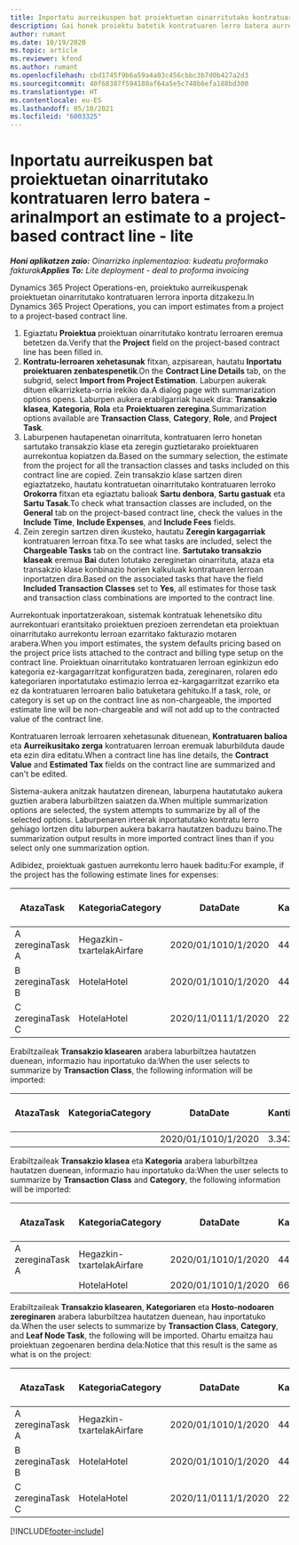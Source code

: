 ```yaml
---
title: Inportatu aurreikuspen bat proiektuetan oinarritutako kontratuaren lerro batera - arina
description: Gai honek proiektu batetik kontratuaren lerro batera aurreikuspenak finantza-inportatzeari buruzko informazioa eskaintzen du.
author: rumant
ms.date: 10/19/2020
ms.topic: article
ms.reviewer: kfend
ms.author: rumant
ms.openlocfilehash: cbd1745f9b6a59a4a03c456cbbc3b7d0b427a2d3
ms.sourcegitcommit: 40f68387f594180af64a5e5c748b6efa188bd300
ms.translationtype: HT
ms.contentlocale: eu-ES
ms.lasthandoff: 05/10/2021
ms.locfileid: "6003325"
---
```

# <a name="import-an-estimate-to-a-project-based-contract-line---lite"></a><span data-ttu-id="4de49-103">Inportatu aurreikuspen bat proiektuetan oinarritutako kontratuaren lerro batera - arina</span><span class="sxs-lookup"><span data-stu-id="4de49-103">Import an estimate to a project-based contract line - lite</span></span>

<span data-ttu-id="4de49-104">_**Honi aplikatzen zaio:** Oinarrizko inplementazioa: kudeatu proformako fakturak_</span><span class="sxs-lookup"><span data-stu-id="4de49-104">_**Applies To:** Lite deployment - deal to proforma invoicing_</span></span>

<span data-ttu-id="4de49-105">Dynamics 365 Project Operations-en, proiektuko aurreikuspenak proiektuetan oinarritutako kontratuaren lerrora inporta ditzakezu.</span><span class="sxs-lookup"><span data-stu-id="4de49-105">In Dynamics 365 Project Operations, you can import estimates from a project to a project-based contract line.</span></span>

1. <span data-ttu-id="4de49-106">Egiaztatu **Proiektua** proiektuan oinarritutako kontratu lerroaren eremua betetzen da.</span><span class="sxs-lookup"><span data-stu-id="4de49-106">Verify that the **Project** field on the project-based contract line has been filled in.</span></span>
2. <span data-ttu-id="4de49-107">**Kontratu-lerroaren xehetasunak** fitxan, azpisarean, hautatu **Inportatu proiektuaren zenbatespenetik**.</span><span class="sxs-lookup"><span data-stu-id="4de49-107">On the **Contract Line Details** tab, on the subgrid, select **Import from Project Estimation**.</span></span> <span data-ttu-id="4de49-108">Laburpen aukerak dituen elkarrizketa-orria irekiko da.</span><span class="sxs-lookup"><span data-stu-id="4de49-108">A dialog page with summarization options opens.</span></span> <span data-ttu-id="4de49-109">Laburpen aukera erabilgarriak hauek dira: **Transakzio klasea**, **Kategoria**, **Rola** eta **Proiektuaren zeregina**.</span><span class="sxs-lookup"><span data-stu-id="4de49-109">Summarization options available are **Transaction Class**, **Category**, **Role**, and **Project Task**.</span></span>
3. <span data-ttu-id="4de49-110">Laburpenen hautapenetan oinarrituta, kontratuaren lerro honetan sartutako transakzio klase eta zeregin guztietarako proiektuaren aurrekontua kopiatzen da.</span><span class="sxs-lookup"><span data-stu-id="4de49-110">Based on the summary selection, the estimate from the project for all the transaction classes and tasks included on this contract line are copied.</span></span> <span data-ttu-id="4de49-111">Zein transakzio klase sartzen diren egiaztatzeko, hautatu kontratuetan oinarritutako kontratuaren lerroko **Orokorra** fitxan eta egiaztatu balioak **Sartu denbora**, **Sartu gastuak** eta **Sartu Tasak**.</span><span class="sxs-lookup"><span data-stu-id="4de49-111">To check what transaction classes are included, on the **General** tab on the project-based contract line, check the values in the **Include Time**, **Include Expenses**, and **Include Fees** fields.</span></span> 
4. <span data-ttu-id="4de49-112">Zein zeregin sartzen diren ikusteko, hautatu **Zeregin kargagarriak** kontratuaren lerroan fitxa.</span><span class="sxs-lookup"><span data-stu-id="4de49-112">To see what tasks are included, select the **Chargeable Tasks** tab on the contract line.</span></span> <span data-ttu-id="4de49-113">**Sartutako transakzio klaseak** eremua **Bai** duten lotutako zereginetan oinarrituta, ataza eta transakzio klase konbinazio horien kalkuluak kontratuaren lerroan inportatzen dira.</span><span class="sxs-lookup"><span data-stu-id="4de49-113">Based on the associated tasks that have the field **Included Transaction Classes** set to **Yes**, all estimates for those task and transaction class combinations are imported to the contract line.</span></span>

<span data-ttu-id="4de49-114">Aurrekontuak inportatzerakoan, sistemak kontratuak lehenetsiko ditu aurrekontuari erantsitako proiektuen prezioen zerrendetan eta proiektuan oinarritutako aurrekontu lerroan ezarritako fakturazio motaren arabera.</span><span class="sxs-lookup"><span data-stu-id="4de49-114">When you import estimates, the system defaults pricing based on the project price lists attached to the contract and billing type setup on the contract line.</span></span> <span data-ttu-id="4de49-115">Proiektuan oinarritutako kontratuaren lerroan eginkizun edo kategoria ez-kargagarritzat konfiguratzen bada, zereginaren, rolaren edo kategoriaren inportatutako estimazio lerroa ez-kargagarritzat ezarriko eta ez da kontratuaren lerroaren balio batuketara gehituko.</span><span class="sxs-lookup"><span data-stu-id="4de49-115">If a task, role, or category is set up on the contract line as non-chargeable, the imported estimate line will be non-chargeable and will not add up to the contracted value of the contract line.</span></span>

<span data-ttu-id="4de49-116">Kontratuaren lerroak lerroaren xehetasunak dituenean, **Kontratuaren balioa** eta **Aurreikusitako zerga** kontratuaren lerroan eremuak laburbilduta daude eta ezin dira editatu.</span><span class="sxs-lookup"><span data-stu-id="4de49-116">When a contract line has line details, the **Contract Value** and **Estimated Tax** fields on the contract line are summarized and can't be edited.</span></span>

<span data-ttu-id="4de49-117">Sistema-aukera anitzak hautatzen direnean, laburpena hautatutako aukera guztien arabera laburbiltzen saiatzen da.</span><span class="sxs-lookup"><span data-stu-id="4de49-117">When multiple summarization options are selected, the system attempts to summarize by all of the selected options.</span></span> <span data-ttu-id="4de49-118">Laburpenaren irteerak inportatutako kontratu lerro gehiago lortzen ditu laburpen aukera bakarra hautatzen baduzu baino.</span><span class="sxs-lookup"><span data-stu-id="4de49-118">The summarization output results in more imported contract lines than if you select only one summarization option.</span></span>

<span data-ttu-id="4de49-119">Adibidez, proiektuak gastuen aurrekontu lerro hauek baditu:</span><span class="sxs-lookup"><span data-stu-id="4de49-119">For example, if the project has the following estimate lines for expenses:</span></span>

| <span data-ttu-id="4de49-120">Ataza</span><span class="sxs-lookup"><span data-stu-id="4de49-120">Task</span></span> | <span data-ttu-id="4de49-121">Kategoria</span><span class="sxs-lookup"><span data-stu-id="4de49-121">Category</span></span> | <span data-ttu-id="4de49-122">Data</span><span class="sxs-lookup"><span data-stu-id="4de49-122">Date</span></span> | <span data-ttu-id="4de49-123">Kantitatea</span><span class="sxs-lookup"><span data-stu-id="4de49-123">Quantity</span></span> | <span data-ttu-id="4de49-124">Unitate-prezioa</span><span class="sxs-lookup"><span data-stu-id="4de49-124">Unit price</span></span> | <span data-ttu-id="4de49-125">Kopurua</span><span class="sxs-lookup"><span data-stu-id="4de49-125">Amount</span></span> |
| --- | --- | --- | --- | --- | --- |
| <span data-ttu-id="4de49-126">A zeregina</span><span class="sxs-lookup"><span data-stu-id="4de49-126">Task A</span></span> | <span data-ttu-id="4de49-127">Hegazkin-txartelak</span><span class="sxs-lookup"><span data-stu-id="4de49-127">Airfare</span></span> | <span data-ttu-id="4de49-128">2020/01/10</span><span class="sxs-lookup"><span data-stu-id="4de49-128">10/1/2020</span></span> | <span data-ttu-id="4de49-129">4</span><span class="sxs-lookup"><span data-stu-id="4de49-129">4</span></span> | <span data-ttu-id="4de49-130">400</span><span class="sxs-lookup"><span data-stu-id="4de49-130">400</span></span> | <span data-ttu-id="4de49-131">1600</span><span class="sxs-lookup"><span data-stu-id="4de49-131">1600</span></span> |
| <span data-ttu-id="4de49-132">B zeregina</span><span class="sxs-lookup"><span data-stu-id="4de49-132">Task B</span></span> | <span data-ttu-id="4de49-133">Hotela</span><span class="sxs-lookup"><span data-stu-id="4de49-133">Hotel</span></span> | <span data-ttu-id="4de49-134">2020/01/10</span><span class="sxs-lookup"><span data-stu-id="4de49-134">10/1/2020</span></span> | <span data-ttu-id="4de49-135">4</span><span class="sxs-lookup"><span data-stu-id="4de49-135">4</span></span> | <span data-ttu-id="4de49-136">200</span><span class="sxs-lookup"><span data-stu-id="4de49-136">200</span></span> | <span data-ttu-id="4de49-137">800</span><span class="sxs-lookup"><span data-stu-id="4de49-137">800</span></span> |
| <span data-ttu-id="4de49-138">C zeregina</span><span class="sxs-lookup"><span data-stu-id="4de49-138">Task C</span></span> | <span data-ttu-id="4de49-139">Hotela</span><span class="sxs-lookup"><span data-stu-id="4de49-139">Hotel</span></span> | <span data-ttu-id="4de49-140">2020/11/01</span><span class="sxs-lookup"><span data-stu-id="4de49-140">11/1/2020</span></span> | <span data-ttu-id="4de49-141">2</span><span class="sxs-lookup"><span data-stu-id="4de49-141">2</span></span> | <span data-ttu-id="4de49-142">200</span><span class="sxs-lookup"><span data-stu-id="4de49-142">200</span></span> | <span data-ttu-id="4de49-143">400</span><span class="sxs-lookup"><span data-stu-id="4de49-143">400</span></span> |

<span data-ttu-id="4de49-144">Erabiltzaileak **Transakzio klasearen** arabera laburbiltzea hautatzen duenean, informazio hau inportatuko da:</span><span class="sxs-lookup"><span data-stu-id="4de49-144">When the user selects to summarize by **Transaction Class**, the following information will be imported:</span></span>

| <span data-ttu-id="4de49-145">Ataza</span><span class="sxs-lookup"><span data-stu-id="4de49-145">Task</span></span> | <span data-ttu-id="4de49-146">Kategoria</span><span class="sxs-lookup"><span data-stu-id="4de49-146">Category</span></span> | <span data-ttu-id="4de49-147">Data</span><span class="sxs-lookup"><span data-stu-id="4de49-147">Date</span></span> | <span data-ttu-id="4de49-148">Kantitatea</span><span class="sxs-lookup"><span data-stu-id="4de49-148">Quantity</span></span> | <span data-ttu-id="4de49-149">Unitate-prezioa</span><span class="sxs-lookup"><span data-stu-id="4de49-149">Unit price</span></span> | <span data-ttu-id="4de49-150">Kopurua</span><span class="sxs-lookup"><span data-stu-id="4de49-150">Amount</span></span> |
| --- | --- | --- | --- | --- | --- |
| &nbsp; | &nbsp; | <span data-ttu-id="4de49-151">2020/01/10</span><span class="sxs-lookup"><span data-stu-id="4de49-151">10/1/2020</span></span> | <span data-ttu-id="4de49-152">3.34</span><span class="sxs-lookup"><span data-stu-id="4de49-152">3.34</span></span> | <span data-ttu-id="4de49-153">840</span><span class="sxs-lookup"><span data-stu-id="4de49-153">840</span></span> | <span data-ttu-id="4de49-154">2800</span><span class="sxs-lookup"><span data-stu-id="4de49-154">2800</span></span> |

<span data-ttu-id="4de49-155">Erabiltzaileak **Transakzio klasea** eta **Kategoria** arabera laburbiltzea hautatzen duenean, informazio hau inportatuko da:</span><span class="sxs-lookup"><span data-stu-id="4de49-155">When the user selects to summarize by **Transaction Class** and **Category**, the following information will be imported:</span></span>

| <span data-ttu-id="4de49-156">Ataza</span><span class="sxs-lookup"><span data-stu-id="4de49-156">Task</span></span> | <span data-ttu-id="4de49-157">Kategoria</span><span class="sxs-lookup"><span data-stu-id="4de49-157">Category</span></span> | <span data-ttu-id="4de49-158">Data</span><span class="sxs-lookup"><span data-stu-id="4de49-158">Date</span></span> | <span data-ttu-id="4de49-159">Kantitatea</span><span class="sxs-lookup"><span data-stu-id="4de49-159">Quantity</span></span> | <span data-ttu-id="4de49-160">Unitate-prezioa</span><span class="sxs-lookup"><span data-stu-id="4de49-160">Unit price</span></span> | <span data-ttu-id="4de49-161">Kopurua</span><span class="sxs-lookup"><span data-stu-id="4de49-161">Amount</span></span> |
| --- | --- | --- | --- | --- | --- |
| <span data-ttu-id="4de49-162">A zeregina</span><span class="sxs-lookup"><span data-stu-id="4de49-162">Task A</span></span> | <span data-ttu-id="4de49-163">Hegazkin-txartelak</span><span class="sxs-lookup"><span data-stu-id="4de49-163">Airfare</span></span> | <span data-ttu-id="4de49-164">2020/01/10</span><span class="sxs-lookup"><span data-stu-id="4de49-164">10/1/2020</span></span> | <span data-ttu-id="4de49-165">4</span><span class="sxs-lookup"><span data-stu-id="4de49-165">4</span></span> | <span data-ttu-id="4de49-166">400</span><span class="sxs-lookup"><span data-stu-id="4de49-166">400</span></span> | <span data-ttu-id="4de49-167">1600</span><span class="sxs-lookup"><span data-stu-id="4de49-167">1600</span></span> |
| &nbsp;| <span data-ttu-id="4de49-168">Hotela</span><span class="sxs-lookup"><span data-stu-id="4de49-168">Hotel</span></span> | <span data-ttu-id="4de49-169">2020/01/10</span><span class="sxs-lookup"><span data-stu-id="4de49-169">10/1/2020</span></span> | <span data-ttu-id="4de49-170">6</span><span class="sxs-lookup"><span data-stu-id="4de49-170">6</span></span> | <span data-ttu-id="4de49-171">200</span><span class="sxs-lookup"><span data-stu-id="4de49-171">200</span></span> | <span data-ttu-id="4de49-172">1200</span><span class="sxs-lookup"><span data-stu-id="4de49-172">1200</span></span> |

<span data-ttu-id="4de49-173">Erabiltzaileak **Transakzio klasearen**, **Kategoriaren** eta **Hosto-nodoaren zereginaren** arabera laburbiltzea hautatzen duenean, hau inportatuko da.</span><span class="sxs-lookup"><span data-stu-id="4de49-173">When the user selects to summarize by **Transaction Class**, **Category**, and **Leaf Node Task**, the following will be imported.</span></span> <span data-ttu-id="4de49-174">Ohartu emaitza hau proiektuan zegoenaren berdina dela:</span><span class="sxs-lookup"><span data-stu-id="4de49-174">Notice that this result is the same as what is on the project:</span></span>

| <span data-ttu-id="4de49-175">Ataza</span><span class="sxs-lookup"><span data-stu-id="4de49-175">Task</span></span> | <span data-ttu-id="4de49-176">Kategoria</span><span class="sxs-lookup"><span data-stu-id="4de49-176">Category</span></span> | <span data-ttu-id="4de49-177">Data</span><span class="sxs-lookup"><span data-stu-id="4de49-177">Date</span></span> | <span data-ttu-id="4de49-178">Kantitatea</span><span class="sxs-lookup"><span data-stu-id="4de49-178">Quantity</span></span> | <span data-ttu-id="4de49-179">Unitate-prezioa</span><span class="sxs-lookup"><span data-stu-id="4de49-179">Unit price</span></span> | <span data-ttu-id="4de49-180">Kopurua</span><span class="sxs-lookup"><span data-stu-id="4de49-180">Amount</span></span> |
| --- | --- | --- | --- | --- | --- |
| <span data-ttu-id="4de49-181">A zeregina</span><span class="sxs-lookup"><span data-stu-id="4de49-181">Task A</span></span> | <span data-ttu-id="4de49-182">Hegazkin-txartelak</span><span class="sxs-lookup"><span data-stu-id="4de49-182">Airfare</span></span> | <span data-ttu-id="4de49-183">2020/01/10</span><span class="sxs-lookup"><span data-stu-id="4de49-183">10/1/2020</span></span> | <span data-ttu-id="4de49-184">4</span><span class="sxs-lookup"><span data-stu-id="4de49-184">4</span></span> | <span data-ttu-id="4de49-185">400</span><span class="sxs-lookup"><span data-stu-id="4de49-185">400</span></span> | <span data-ttu-id="4de49-186">1600</span><span class="sxs-lookup"><span data-stu-id="4de49-186">1600</span></span> |
| <span data-ttu-id="4de49-187">B zeregina</span><span class="sxs-lookup"><span data-stu-id="4de49-187">Task B</span></span> | <span data-ttu-id="4de49-188">Hotela</span><span class="sxs-lookup"><span data-stu-id="4de49-188">Hotel</span></span> | <span data-ttu-id="4de49-189">2020/01/10</span><span class="sxs-lookup"><span data-stu-id="4de49-189">10/1/2020</span></span> | <span data-ttu-id="4de49-190">4</span><span class="sxs-lookup"><span data-stu-id="4de49-190">4</span></span> | <span data-ttu-id="4de49-191">200</span><span class="sxs-lookup"><span data-stu-id="4de49-191">200</span></span> | <span data-ttu-id="4de49-192">800</span><span class="sxs-lookup"><span data-stu-id="4de49-192">800</span></span> |
| <span data-ttu-id="4de49-193">C zeregina</span><span class="sxs-lookup"><span data-stu-id="4de49-193">Task C</span></span> | <span data-ttu-id="4de49-194">Hotela</span><span class="sxs-lookup"><span data-stu-id="4de49-194">Hotel</span></span> | <span data-ttu-id="4de49-195">2020/11/01</span><span class="sxs-lookup"><span data-stu-id="4de49-195">11/1/2020</span></span> | <span data-ttu-id="4de49-196">2</span><span class="sxs-lookup"><span data-stu-id="4de49-196">2</span></span> | <span data-ttu-id="4de49-197">200</span><span class="sxs-lookup"><span data-stu-id="4de49-197">200</span></span> | <span data-ttu-id="4de49-198">400</span><span class="sxs-lookup"><span data-stu-id="4de49-198">400</span></span> |


[!INCLUDE[footer-include](../../includes/footer-banner.md)]